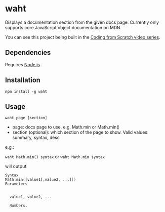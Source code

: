 # waht

Displays a documentation section from the given docs page. Currently only supports core JavaScript object documentation on MDN.

You can see this project being built in the [Coding from Scratch video series](https://www.youtube.com/playlist?list=PLQGHX1yGAOq1NTbrkhVNnLdylBf6ISik2).

## Dependencies

Requires [Node.js](http://nodejs.org/).

## Installation

`npm install -g waht`

## Usage

`waht page [section]`

 - page: docs page to use. e.g. Math.min or Math.min()
 - section (optional): which section of the page to show. Valid values: summary, syntax, desc

e.g.:

`waht Math.min() syntax` or `waht Math.min syntax`

will output:

    Syntax
    Math.min([value1[,value2, ...]])
    Parameters


      value1, value2, ...

      Numbers.
